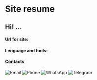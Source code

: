 # Site resume

## Hi! ... 

#### Url for site: 

#### Lenguage and tools:

#### Contacts
![Email](https://img.shields.io/badge/Email-zenyen14@gmail.com-090909?style=for-the-badge&logo=Gmail)
![Phone](https://img.shields.io/badge/Phone-380970125456-090909?style=for-the-badge&logo=call)
![WhatsApp](https://img.shields.io/badge/WhatsApp-@WhatsApp-090909?style=for-the-badge&logo=WhatsApp)
![Telegram](https://img.shields.io/badge/Telegram-@telegram-090909?style=for-the-badge&logo=Telegram)